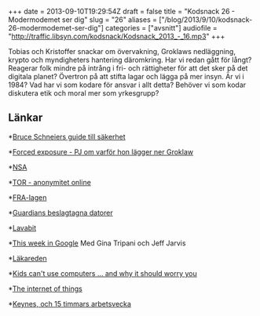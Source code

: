 +++
date = 2013-09-10T19:29:54Z
draft = false
title = "Kodsnack 26 - Modermodemet ser dig"
slug = "26"
aliases = ["/blog/2013/9/10/kodsnack-26-modermodemet-ser-dig"]
categories = ["avsnitt"]
audiofile = "http://traffic.libsyn.com/kodsnack/Kodsnack_2013_-_16.mp3"
+++

Tobias och Kristoffer snackar om övervakning, Groklaws nedläggning, krypto och myndigheters hantering däromkring. Har vi redan gått för långt? Reagerar folk mindre på intrång i fri- och rättigheter för att det sker på det digitala planet? Övertron på att stifta lagar och lägga på mer insyn. Är vi i 1984? Vad har vi som kodare för ansvar i allt detta? Behöver vi som kodar diskutera etik och moral mer som yrkesgrupp?

## Länkar ##

*[Bruce Schneiers guide till säkerhet](http://www.theguardian.com/world/2013/sep/05/nsa-how-to-remain-secure-surveillance)

*[Forced exposure - PJ om varför hon lägger ner Groklaw](http://www.groklaw.net/article.php?story=20130818120421175)

*[NSA](http://www.nsa.gov)

*[TOR - anonymitet online](https://www.torproject.org)

*[FRA-lagen](http://sv.wikipedia.org/wiki/FRA-lagen)

*[Guardians beslagtagna datorer](http://www.svd.se/nyheter/utrikes/nordiska-tidningar-stottar-guardian_8452912.svd)

*[Lavabit](https://lavabit.com/)

*[This week in Google](http://twit.tv/twig) Med Gina Tripani och Jeff Jarvis

*[Läkareden](https://sv.wikipedia.org/wiki/Hippokrates_ed)

*[Kids can't use computers … and why it should worry you](http://coding2learn.org/blog/2013/07/29/kids-cant-use-computers/)

*[The internet of things](http://www.wired.com/opinion/2013/01/securing-the-internet-of-things/)

*[Keynes, och 15 timmars arbetsvecka](http://www.theguardian.com/business/2008/sep/01/economics)


